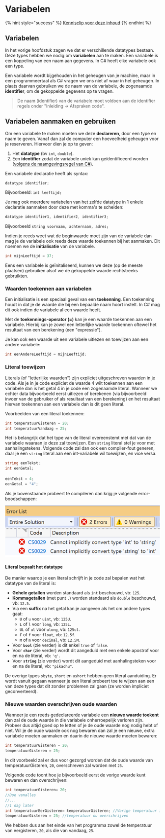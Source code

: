 # Variabelen

{% hint style="success" %}
[Kennisclip voor deze inhoud](https://ap.cloud.panopto.eu/Panopto/Pages/Viewer.aspx?id=22d326cf-b619-4cf0-80fc-a966007ffef5)
{% endhint %}

## Variabelen

In het vorige hoofdstuk zagen we dat er verschillende datatypes bestaan. Deze types hebben we nodig om **variabelen** aan te maken. Een variabele is een koppeling van een naam aan gegevens. In C\# heeft elke variabele ook een type.

Een variabele wordt bijgehouden in het geheugen van je machine, maar in een programmeertaal als C\# vragen we ons niet af waar in het geheugen. In plaats daarvan gebruiken we de naam van de variabele, de zogenaamde **identifier**, om de gekoppelde gegevens op te vragen.

> De naam \(identifier\) van de variabele moet voldoen aan de identifier regels onder "Inleiding -&gt; Afspraken code".

## Variabelen aanmaken en gebruiken

Om een variabele te maken moeten we deze **declareren**, door een type en naam te geven. Vanaf dan zal de computer een hoeveelheid geheugen voor je reserveren. Hiervoor dien je op te geven:

1. Het **datatype** \(bv `int`,  `double`\).
2. Een **identifier** zodat de variabele uniek kan geïdentificeerd worden \([volgens de naamgevingsregel van C\#](0_csharpessentials.md)\).

Een variabele declaratie heeft als syntax:

```csharp
datatype identifier;
```

Bijvoorbeeld: `int leeftijd;`

Je mag ook meerdere variabelen van het zelfde datatype in 1 enkele declaratie aanmaken door deze met komma's te scheiden:

```csharp
datatype identifier1, identifier2, identifier3;
```

Bijvoorbeeld `string voornaam, achternaam, adres;`

Indien je reeds weet wat de beginwaarde moet zijn van de variabele dan mag je de variabele ook reeds deze waarde toekennen bij het aanmaken. Dit noemen we de **initialisatie** van de variabele.

```csharp
int mijnLeeftijd = 37;
```

Eens een variabele is geïnitaliseerd, kunnen we deze \(op de meeste plaatsen\) gebruiken alsof we de gekoppelde waarde rechtstreeks gebruikten.

### Waarden toekennen aan variabelen

Een initialisatie is een speciaal geval van een **toekenning**. Een toekenning houdt in dat je de waarde die bij een bepaalde naam hoort instelt. In C\# mag dit ook indien de variabele al een waarde heeft.

Met de **toekennings-operator \(=\)** kan je een waarde toekennen aan een variabele. Hierbij kan je zowel een letterlijke waarde toekennen oftewel het resultaat van een berekening \(een "expressie"\).

Je kan ook een waarde uit een variabele uitlezen en toewijzen aan een andere variabele:

```csharp
int eenAndereLeeftijd = mijnLeeftijd;
```

### Literal toewijzen

Literals \(of "letterlijke waarden"\) zijn expliciet uitgeschreven waarden in je code. Als je in je code expliciet de waarde 4 wilt toekennen aan een variabele dan is het getal 4 in je code een zogenaamde literal. Wanneer we echter data bijvoorbeeld eerst uitlezen of berekenen \(via bijvoorbeeld invoer van de gebruiker of als resultaat van een berekening\) en het resultaat hiervan toekennen aan een variabele dan is dit geen literal.

Voorbeelden van een literal toekennen:

```csharp
int temperatuurGisteren = 20;
int temperatuurVandaag = 25;
```

Het is belangrijk dat het type van de literal overeenstemt met dat van de variabele waaraan je deze zal toewijzen. Een `string` literal stel je voor met aanhalingstekens. Volgende code zal dan ook een compiler-fout generen, daar je een `string` literal aan een int-variabele wil toewijzen, en vice versa.

```csharp
string eenTekst;
int eenGetal;

eenTekst = 4;
eenGetal = "4";
```

Als je bovenstaande probeert te compileren dan krijg je volgende error-boodschappen:

![](../../.gitbook/assets/errorliteraltoekenning%20%282%29%20%281%29.png)

#### Literal bepaalt het datatype

De manier waarop je een literal schrijft in je code zal bepalen wat het datatype van de literal is:

* **Gehele getallen** worden standaard als `int` beschouwd, vb: `125`.
* **Kommagetallen** \(met punt `.`\) worden standaard als `double` beschouwd, vb: `12.5`.
* Via een **suffix** na het getal kan je aangeven als het om andere types gaat:
  * `U` of `u` voor `uint`, vb: `125U`.
  * `L` of `l` voor `long`, vb: `125L`.
  * `UL` of `ul` voor `ulong`, vb: `125ul`.
  * `F` of `f` voor `float`, vb: `12.5f`.
  * `M` of `m` voor `decimal`, vb: `12.5M`.
* Voor **`bool`** \(zie verder\) is dit enkel `true`  of `false`.
* Voor **`char`** \(zie verder\) wordt dit aangeduid met een enkele apostrof voor en na de literal, vb: `'q'`.
* Voor **`string`** \(zie verder\) wordt dit aangeduid met  aanhalingsteken voor en na de literal, vb: `"pikachu"`.

De overige types `sbyte`, `short` en `ushort` hebben geen literal aanduiding. Er wordt vanuit gegaan wanneer je een literal probeert toe te wijzen aan een van deze types dat dit zonder problemen zal gaan \(ze worden impliciet geconverteerd\).

### Nieuwe waarden overschrijven oude waarden

Wanneer je een reeds gedeclareerde variabele een **nieuwe waarde toekent** dan zal de oude waarde in die variabele onherroepelijk verloren zijn. Probeer dus altijd goed op te letten of je de oude waarde nog nodig hebt of niet. Wil je de oude waarde ook nog bewaren dan zal je een nieuwe, extra variabele moeten aanmaken en daarin de nieuwe waarde moeten bewaren:

```csharp
int temperatuurGisteren = 20;
temperatuurGisteren = 25;
```

In dit voorbeeld zal er dus voor gezorgd worden dat de oude waarde van temperatuurGisteren, `20`, overschreven zal worden met `25`.

Volgende code toont hoe je bijvoorbeeld eerst de vorige waarde kunt bewaren en dan overschrijven:

```csharp
int temperatuurGisteren= 20;
//Doe vanalles
//...
//1 dag later
int temperatuurEerGisteren= temperatuurGisteren; //Vorige temperatuur in eergisteren bewaren
temperatuurGisteren = 25; //temperatuur nu overschrijven
```

We hebben dus aan het einde van het programma zowel de temperatuur van eergisteren, `20`, als die van vandaag, `25`.

